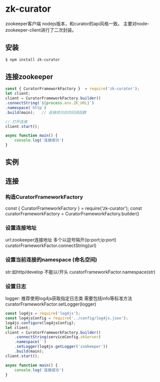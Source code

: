 # zk-curator
zookeeper客户端 nodejs版本，和curator的api风格一致。
主要对node-zookeeper-client进行了二次封装。


## 安装

```bash
$ npm install zk-curator
```
## 连接zookeeper
```js
const { CuratorFrameworkFactory }  = require('zk-curator');
let client;
client = CuratorFrameworkFactory.builder()
.connectString(`${process.env.ZK_URL}`)
.namespace(`http`)
.build(main);   // 连接成功后的回调函数

// 打开连接
client.start();

async function main() {
	console.log('连接成功')
}

```

## 实例




## 连接
### 构造CuratorFrameworkFactory
const { CuratorFrameworkFactory } = require('zk-curator');
const curatorFrameworkFactory = CuratorFrameworkFactory.builder()

### 设置连接地址 
url:zookeeper连接地址 多个以逗号隔开(ip:port;ip:port)
curatorFrameworkFactor.connectString(url)

### 设置当前连接的namespace (命名空间)
str:如http/develop  不能以/开头
curatorFrameworkFactor.namespace(str)


### 设置日志 
logger: 推荐使用log4js获取指定日志类 需要包括info等标准方法</br>
curatorFrameworkFactor.setLogger(logger)</br>
```js
const log4js = require('log4js');
const log4jsConfig = require('../config/log4js.json');
log4js.configure(log4jsConfig);
let client;
client = CuratorFrameworkFactory.builder()
    .connectString(serviceConfig.zkServer)
    .namespace(``)
    .setLogger(log4js.getLogger('zookeeper'))
    .build(main);
client.start();

async function main() {
	console.log('连接成功')
}

```
### 

 



